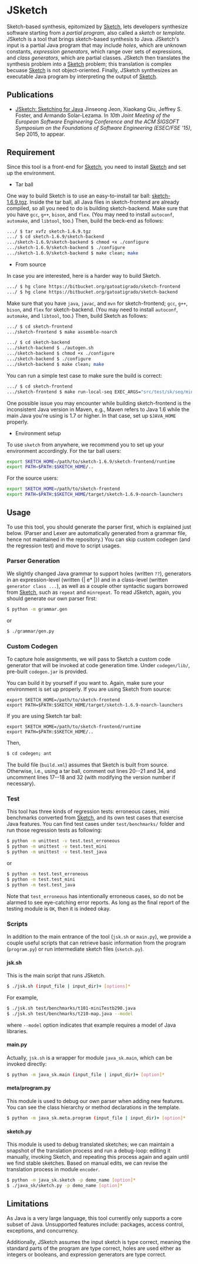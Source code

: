 # JSketch

Sketch-based synthesis, epitomized by [Sketch][sk], lets developers
synthesize software starting from a _partial program_, also called a
_sketch_ or _template_.  JSketch is a tool that brings sketch-based
synthesis to Java. JSketch's input is a partial Java program that may
include _holes_, which are unknown constants, _expression generators_,
which range over sets of expressions, and _class generators_, which are
partial classes.  JSketch then translates the synthesis problem into
a [Sketch][sk] problem; this translation is complex becuase [Sketch][sk]
is not object-oriented.  Finally, JSketch synthesizes an executable Java
program by interpreting the output of [Sketch][sk].


## Publications

* [JSketch: Sketching for Java][fse15]
  Jinseong Jeon, Xiaokang Qiu, Jeffrey S. Foster, and Armando Solar-Lezama.
  In _10th Joint Meeting of the European Software Engineering Conference and
  the ACM SIGSOFT Symposium on the Foundations of Software Engineering
  (ESEC/FSE '15)_, Sep 2015, to appear.

[fse15]: http://dx.doi.org/to_be_updated


## Requirement

Since this tool is a front-end for [Sketch][sk],
you need to install [Sketch][sk] and set up the environment.

* Tar ball

One way to build Sketch is to use an easy-to-install tar ball:
[sketch-1.6.9.tgz][sk-169].
Inside the tar ball, all Java files in sketch-frontend are already compiled,
so all you need to do is building sketch-backend.
Make sure that you have `gcc`, `g++`, `bison`, and `flex`.
(You may need to install `autoconf`, `automake`, and `libtool`, too.)
Then, build the beck-end as follows:
```sh
.../ $ tar xvfz sketch-1.6.9.tgz
.../ $ cd sketch-1.6.9/sketch-backend
.../sketch-1.6.9/sketch-backend $ chmod +x ./configure
.../sketch-1.6.9/sketch-backend $ ./configure
.../sketch-1.6.9/sketch-backend $ make clean; make
```

* From source

In case you are interested, here is a harder way to build Sketch.
```sh
.../ $ hg clone https://bitbucket.org/gatoatigrado/sketch-frontend
.../ $ hg clone https://bitbucket.org/gatoatigrado/sketch-backend
```
Make sure that you have `java`, `javac`, and `mvn` for sketch-frontend;
`gcc`, `g++`, `bison`, and `flex` for sketch-backend.
(You may need to install `autoconf`, `automake`, and `libtool`, too.)
Then, build Sketch as follows:
```sh
.../ $ cd sketch-frontend
.../sketch-frontend $ make assemble-noarch
```
```sh
.../ $ cd sketch-backend
.../sketch-backend $ ./autogen.sh
.../sketch-backend $ chmod +x ./configure
.../sketch-backend $ ./configure
.../sketch-backend $ make clean; make
```

You can run a simple test case to make sure the build is correct:
```sh
.../ $ cd sketch-frontend
.../sketch-frontend $ make run-local-seq EXEC_ARGS="src/test/sk/seq/miniTest1.sk"
```

One possible issue you may encounter while building sketch-frontend is
the inconsistent Java version in Maven, e.g., Maven refers to Java 1.6
while the main Java you're using is 1.7 or higher.  In that case, set up
`$JAVA_HOME` properly.


* Environment setup

To use `sketch` from anywhere,
we recommend you to set up your environment accordingly.
For the tar ball users:
```sh
export SKETCH_HOME=/path/to/sketch-1.6.9/sketch-frontend/runtime
export PATH=$PATH:$SKETCH_HOME/..
```
For the source users:
```sh
export SKETCH_HOME=/path/to/sketch-frontend
export PATH=$PATH:$SKETCH_HOME/target/sketch-1.6.9-noarch-launchers
```


## Usage

To use this tool, you should generate the parser first,
which is explained just below.
(Parser and Lexer are automatically generated from a grammar file,
hence not maintained in the repository.)
You can skip custom codegen (and the regression test)
and move to script usages.

### Parser Generation

We slightly changed Java grammar to support holes (written `??`),
generators in an expression-level (written {| e* |}) and
in a class-level (written `generator class ...`), as well as
a couple other syntactic sugars borrowed from [Sketch][sk],
such as `repeat` and `minrepeat`.
To read JSketch, again, you should generate our own parser first:
```sh
$ python -m grammar.gen
```
or
```sh
$ ./grammar/gen.py
```


### Custom Codegen

To capture hole assignments, we will pass to Sketch
a custom code generator that will be invoked
at code generation time.  Under `codegen/lib/`,
pre-built `codegen.jar` is provided.

You can build it by yourself if you want to.
Again, make sure your environment is set up properly.
If you are using Sketch from source:
```
export SKETCH_HOME=/path/to/sketch-frontend
export PATH=$PATH:$SKETCH_HOME/target/sketch-1.6.9-noarch-launchers
```
If you are using Sketch tar ball:
```
export SKETCH_HOME=/path/to/sketch-frontend/runtime
export PATH=$PATH:$SKETCH_HOME/..
```

Then,
```sh
$ cd codegen; ant
```
The build file (`build.xml`) assumes that Sketch is built
from source.  Otherwise, i.e., using a tar ball,
comment out lines 20--21 and 34, and uncomment lines 17--18 and 32
(with modifying the version number if necessary).


### Test

This tool has three kinds of regression tests:
erroneous cases, mini benchmarks converted from [Sketch][sk],
and its own test cases that exercise Java features.
You can find test cases under `test/benchmarks/` folder
and run those regression tests as following:
```sh
$ python -m unittest -v test.test_erroneous
$ python -m unittest -v test.test_mini
$ python -m unittest -v test.test_java
```
or
```sh
$ python -m test.test_erroneous
$ python -m test.test_mini
$ python -m test.test_java
```

Note that `test_erroneous` has intentionally erroneous cases,
so do not be alarmed to see eye-catching error reports.
As long as the final report of the testing module is `OK`,
then it is indeed okay.


### Scripts

In addition to the main entrance of the tool (`jsk.sh` or `main.py`),
we provide a couple useful scripts that can
retrieve basic information from the program (`program.py`)
or run intermediate sketch files (`sketch.py`).


#### jsk.sh

This is the main script that runs JSketch.
```sh
$ ./jsk.sh (input_file | input_dir)+ [options]*
```
For example,
```sh
$ ./jsk.sh test/benchmarks/t101-miniTestb290.java
$ ./jsk.sh test/benchmarks/t210-map.java --model
```
where `--model` option indicates that example requires
a model of Java libraries.


#### main.py

Actually, `jsk.sh` is a wrapper for module `java_sk.main`,
which can be invoked directly:
```sh
$ python -m java_sk.main (input_file | input_dir)+ [option]*
```


#### meta/program.py

This module is used to debug our own parser when adding new features.
You can see the class hierarchy or method declarations in the template.
```sh
$ python -m java_sk.meta.program (input_file | input_dir)+ [option]*
```


#### sketch.py

This module is used to debug translated sketches;
we can maintain a snapshot of the translation process
and run a debug-loop: editing it manually, invoking Sketch, and
repeating this process again and again until we find stable sketches.
Based on manual edits, we can revise the translation process
in module `encoder`.
```sh
$ python -m java_sk.sketch -p demo_name [option]*
$ ./java_sk/sketch.py -p demo_name [option]*
```


## Limitations

As Java is a very large language, this tool currently only supports
a core subset of Java.  Unsupported features include:
packages, access control, exceptions, and concurrency.

Additionally, JSketch assumes the input sketch is type correct,
meaning the standard parts of the program are type correct, holes
are used either as integers or booleans, and expression generators
are type correct.


[sk]: https://bitbucket.org/gatoatigrado/sketch-frontend/
[sk-169]: http://people.csail.mit.edu/jsjeon/adaptive-concretization/sketch-1.6.9.tgz

